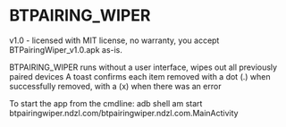 # BTPAIRING_WIPER

v1.0 - licensed with MIT license, no warranty, you accept BTPairingWiper_v1.0.apk as-is.

BTPAIRING_WIPER runs without a user interface, wipes out all previously paired devices
A toast confirms each item removed with a dot (.) when successfully removed, with a (x) when there was an error

To start the app from the cmdline:
adb shell am start btpairingwiper.ndzl.com/btpairingwiper.ndzl.com.MainActivity
